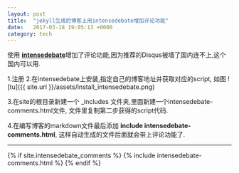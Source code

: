 ```yaml
---
layout: post
title:  "jekyll生成的博客上用intensedebate增加评论功能"
date:   2017-03-18 19:05:13 +0000
category: tech
---
```


使用 [**intensedebate**][intensedebate]增加了评论功能,因为推荐的Disqus被墙了国内连不上,这个国内可以用.

1.注册
2.在intensedebate上安装,指定自己的博客地址并获取对应的script, 如图
![tu]({{ site.url }}/assets/install_intensedebate.png)

3.在site的根目录新建一个 _includes 文件夹,里面新建一个intensedebate-comments.html文件, 文件里复制第二步获得的script代码.

4.在编写博客的markdown文件最后添加 **include intensedebate-comments.html**, 这样自动生成的文件后面就会带上评论功能了.


---

{% if site.intensedebate_comments %}
  {% include intensedebate-comments.html %}
{% endif %}

[intensedebate]: https://intensedebate.com/


